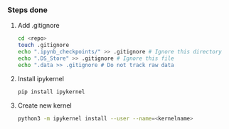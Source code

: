 ### Steps done
1. Add .gitignore
	```bash
 	cd <repo>
 	touch .gitignore
 	echo ".ipynb_checkpoints/" >> .gitignore # Ignore this directory 
	echo ".DS_Store" >> .gitignore # Ignore this file
    echo ".data >> .gitignore # Do not track raw data
	```
2. Install ipykernel
	```bash
	pip install ipykernel
	```
3. Create new kernel
	```bash
	python3 -m ipykernel install --user --name=<kernelname>	

